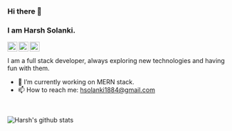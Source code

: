 ### Hi there 👋
### I am Harsh Solanki.

<a href="https://www.linkedin.com/in/harsh-solanki-59223a16a/">
  <img align="left" alt="LinkedIn" width="22px" src="https://cdn.jsdelivr.net/npm/simple-icons@3.3.0/icons/linkedin.svg" />
</a>
<a href="mailto:hsolanki1884@gmail.com/">
  <img align="left" alt="Gmail" width="22px" src="https://cdn.jsdelivr.net/npm/simple-icons@3.3.0/icons/gmail.svg" />
</a>
<a href="https://twitter.com/_HarshSolanki/">
  <img align="left" alt="Twitter" width="22px" src="https://cdn.jsdelivr.net/npm/simple-icons@3.3.0/icons/twitter.svg" />
</a>

<br>
<br>
I am a full stack developer, always exploring new technologies and having fun with them.

- 🔭 I’m currently working on MERN stack.
- 📫 How to reach me: hsolanki1884@gmail.com
</br>

![Harsh's github stats](https://github-readme-stats.vercel.app/api?username=HarshSolanki18&show_icons=true&count_private=true&hide=issues) 

